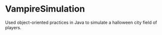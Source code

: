 # VampireSimulation
Used object-oriented practices in Java to simulate a halloween city field of players.
